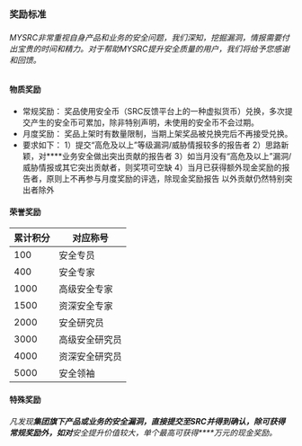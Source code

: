 ### 奖励标准

###### MYSRC非常重视自身产品和业务的安全问题，我们深知，挖掘漏洞，情报需要付出宝贵的时间和精力。对于帮助MYSRC提升安全质量的用户，我们将给予您感谢和回馈。

#### 物质奖励
- 常规奖励：
  奖品使用安全币（SRC反馈平台上的一种虚拟货币）兑换，多次提交产生的安全币可累加，除非特别声明，未使用的安全币不会过期。
- 月度奖励：
  奖品上架时有数量限制，当期上架奖品被兑换完后不再接受兑换。
- 要求如下：
  1）提交“高危及以上”等级漏洞/威胁情报较多的报告者
  2）思路新颖，对****业务安全做出突出贡献的报告者
  3）如当月没有“高危及以上”漏洞/威胁情报或其它突出贡献者，则奖项可空缺
  4）当月已获得额外现金奖励的报告者，原则上不再参与月度奖励的评选，除现金奖励报告 以外贡献仍然特别突出者除外

#### 荣誉奖励

|累计积分| 对应称号|
|-|-|
|100|安全专员|
|400|安全专家|
|1000|高级安全专家|
|1500|资深安全专家|
|2000|安全研究员|
|3000|高级安全研究员|
|4000|资深安全研究员|
|5000|安全领袖|

#### 特殊奖励
###### 凡发现****集团旗下产品或业务的安全漏洞，直接提交至SRC并得到确认，除可获得常规奖励外，如对****安全提升价值较大，单个最高可获得****万元的现金奖励。
